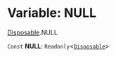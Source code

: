 # Variable: NULL

[Disposable](/auto-docs/fixed-layout-editor/modules/Disposable.md).NULL

`Const` **NULL**: `Readonly`<[`Disposable`](/auto-docs/fixed-layout-editor/interfaces/Disposable-1.md)>
